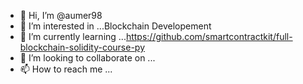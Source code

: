 - 👋 Hi, I’m @aumer98
- 👀 I’m interested in ...Blockchain Developement
- 🌱 I’m currently learning ...https://github.com/smartcontractkit/full-blockchain-solidity-course-py
- 💞️ I’m looking to collaborate on ...
- 📫 How to reach me ...

<!---
aumer98/aumer98 is a ✨ special ✨ repository because its `README.md` (this file) appears on your GitHub profile.
You can click the Preview link to take a look at your changes.
--->
